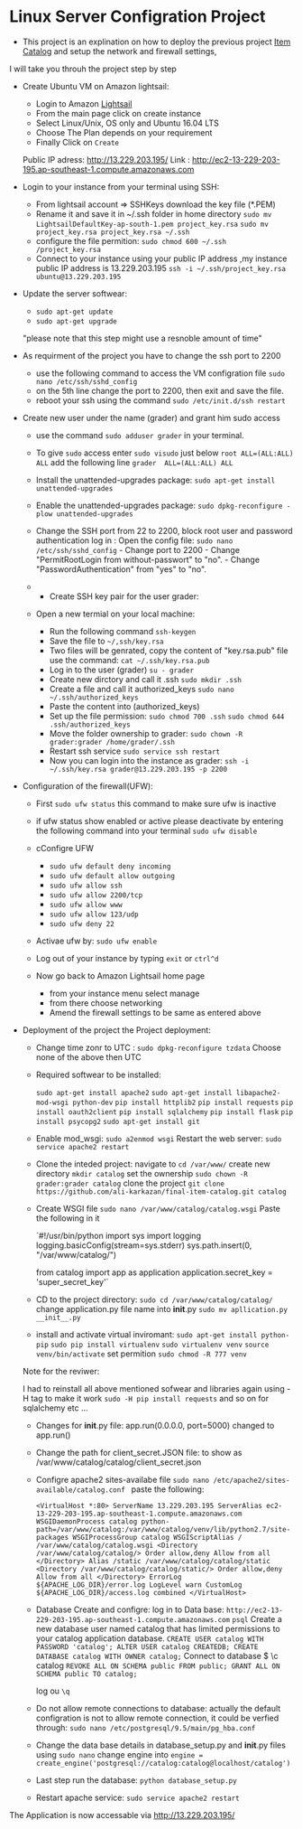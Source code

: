 # Linux Server Configration Project

- This project is an explination on how to deploy the previous project [Item Catalog](https://github.com/ali-karkazan/final-item-catalog) and setup the network and firewall settings,

I will take you throuh the project step by step 

- Create Ubuntu VM on Amazon lightsail:

	* Login to Amazon [Lightsail](https://signin.aws.amazon.com/signin?redirect_uri=https%3A%2F%2Fconsole.aws.amazon.com%2Fconsole%2Fhome%3Fnc2%3Dh_ct%26src%3Dheader-signin%26state%3DhashArgs%2523%26isauthcode%3Dtrue&client_id=arn%3Aaws%3Aiam%3A%3A015428540659%3Auser%2Fhomepage&forceMobileApp=0)
	* From the main page click on create instance 
	* Select Linux/Unix, OS only and Ubuntu 16.04 LTS
	* Choose The Plan depends on your requirement 
	* Finally Click on `Create`

	Public IP adress: http://13.229.203.195/
	Link : http://ec2-13-229-203-195.ap-southeast-1.compute.amazonaws.com

- Login to your instance from your terminal using SSH:

    * From lightsail account => SSHKeys download the key file (*.PEM)
    * Rename it and save it in ~/.ssh folder in home directory 
			`sudo mv LightsailDefaultKey-ap-south-1.pem project_key.rsa` 
			`sudo mv project_key.rsa project_key.rsa ~/.ssh`
	* configure the file permition:
		`sudo chmod 600 ~/.ssh /project_key.rsa`
	* Connect to your instance using your public IP address ,my instance public IP address is 13.229.203.195
		`ssh -i ~/.ssh/project_key.rsa ubuntu@13.229.203.195`
- Update the server softwear:
	* `sudo apt-get update`
	* `sudo apt-get upgrade`

	"please note that this step might use a resnoble amount of time"

- As requirment of the project you have to change the ssh port to 2200 
	* use the following command to access the VM configration file
		`sudo nano /etc/ssh/sshd_config`
	* on the 5th line change the port to 2200, then exit and save the file.
	* reboot your ssh using the command `sudo /etc/init.d/ssh restart`


- Create new user under the name (grader) and grant him sudo access

	* use the command `sudo adduser grader` in your terminal.
	* To give `sudo` access enter 
			`sudo visudo` 
		just below `root ALL=(ALL:ALL) ALL` 
		add the following line `grader  ALL=(ALL:ALL) ALL`
	* Install the unattended-upgrades package:
		`sudo apt-get install unattended-upgrades`
	* Enable the unattended-upgrades package:
		`sudo dpkg-reconfigure -plow unattended-upgrades`
	* Change the SSH port from 22 to 2200, block root user and password authentication log in :
		Open the config file:
			`sudo nano /etc/ssh/sshd_config`
			- Change port to 2200
			- Change "PermitRootLogin from without-passwort" to "no".
			- Change "PasswordAuthentication" from "yes" to "no".
	
	* - Create SSH key pair for the user grader:

	* Open a new termial on your local machine:
		- Run the following command `ssh-keygen`
		- Save the file to `~/,ssh/key.rsa` 
		- Two files will be genrated, copy the content of "key.rsa.pub" file
			use the command: `cat ~/.ssh/key.rsa.pub` 
		- Log in to the user (grader) `su - grader`
		- Create new dirctory and call it .ssh
			`sudo mkdir .ssh`
		- Create a file and call it authorized_keys
			`sudo nano ~/.ssh/authorized_keys`
		- Paste the content  into (authorized_keys)
		- Set up the file permission:
				`sudo chmod 700 .ssh`
				`sudo chmod 644 .ssh/authorized_keys`
		- Move the folder ownership to grader:
			`sudo chown -R grader:grader /home/grader/.ssh`
		- Restart ssh service 
			`sudo service ssh restart`
		- Now you can login into the instance as grader:
			`ssh -i ~/.ssh/key.rsa grader@13.229.203.195 -p 2200` 


- Configuration of the firewall(UFW): 

	*  First `sudo ufw status` 	this command to make sure ufw is inactive 
	* if ufw status show enabled or active please deactivate by entering the following command
			into your terminal 
				`sudo ufw disable`
	* cConfigre UFW
		- `sudo ufw default deny incoming`
		- `sudo ufw default allow outgoing`
		- `sudo ufw allow ssh`
		- `sudo ufw allow 2200/tcp`
		- `sudo ufw allow www`
		- `sudo ufw allow 123/udp`
		- `sudo ufw deny 22` 

	* Activae ufw by:
		`sudo ufw enable`
	* Log out of your instance by typing `exit` or `ctrl^d`

	* Now go back to Amazon Lightsail home page 
		- from your instance menu select manage
		- from there choose networking 
		- Amend the firewall settings to be same as entered above

- Deployment of the project the Project deployment:

	* Change time zonr to UTC :
			`sudo dpkg-reconfigure tzdata`
			Choose none of the above then UTC 

	* Required softwear to be installed: 

		`sudo apt-get install apache2`
		`sudo apt-get install libapache2-mod-wsgi python-dev`
		`pip install httplib2`
		`pip install requests`
		`pip install oauth2client`
		`pip install sqlalchemy`
		`pip install flask`
		`pip install psycopg2`
		`sudo apt-get install git`

	* Enable mod_wsgi:
		`sudo a2enmod wsgi`
		Restart the web server: 
		`sudo service apache2 restart`	

	* Clone the inteded project:
		navigate to `cd /var/www/`
		create new directory
		`mkdir catalog`
		set the ownership
		`sudo chown -R grader:grader catalog`
		clone the project 
		`git clone https://github.com/ali-karkazan/final-item-catalog.git catalog`
	* Create WSGI file 
		`sudo nano /var/www/catalog/catalog.wsgi`
		Paste the following in it 

		`#!/usr/bin/python
		import sys
		import logging
		logging.basicConfig(stream=sys.stderr)
		sys.path.insert(0, "/var/www/catalog/")

		from catalog import app as application
		application.secret_key = 'super_secret_key'`

	* CD to the project directory:
		`sudo cd /var/www/catalog/catalog/`
		change application.py file name into __init__.py
			`sudo mv apllication.py __init__.py`

	* install and activate virtual inviromant:
		`sudo apt-get install python-pip`
		`sudo pip install virtualenv`
		`sudo virtualenv venv`
		`source venv/bin/activate`
		set permition
		`sudo chmod -R 777 venv`

	Note for the reviwer:

	I had to reinstall all above mentioned sofwear and libraries again using -H tag to make it work
		`sudo -H pip install requests`
		and so on for sqlalchemy etc ...

	* Changes for __init__.py file:
		app.run(0.0.0.0, port=5000) changed to app.run()

	* Change the path for client_secret.JSON file:
		to show as /var/www/catalog/catalog/client_secret.json

	* Configre apache2 sites-availabe file 
		`sudo nano /etc/apache2/sites-available/catalog.conf `
		paste the following:

		`<VirtualHost *:80>
	    ServerName 13.229.203.195
	    ServerAlias ec2-13-229-203-195.ap-southeast-1.compute.amazonaws.com
	    WSGIDaemonProcess catalog python-path=/var/www/catalog:/var/www/catalog/venv/lib/python2.7/site-packages
	    WSGIProcessGroup catalog
	    WSGIScriptAlias / /var/www/catalog/catalog.wsgi
	    <Directory /var/www/catalog/catalog/>
	        Order allow,deny
	        Allow from all
	    </Directory>
	    Alias /static /var/www/catalog/catalog/static
	    <Directory /var/www/catalog/catalog/static/>
	        Order allow,deny
	        Allow from all
	    </Directory>
	    ErrorLog ${APACHE_LOG_DIR}/error.log
	    LogLevel warn
	    CustomLog ${APACHE_LOG_DIR}/access.log combined
		</VirtualHost>`

	* Database Create and configre:
		log in to Data base:
		`http://ec2-13-229-203-195.ap-southeast-1.compute.amazonaws.com`
		`psql`
		Create a new database user named catalog that has limited permissions to your catalog 
		application database.
		`CREATE USER catalog WITH PASSWORD 'catalog';
		ALTER USER catalog CREATEDB;
		CREATE DATABASE catalog WITH OWNER catalog;`
		Connect to database $ \c catalog
		`REVOKE ALL ON SCHEMA public FROM public;
		GRANT ALL ON SCHEMA public TO catalog;`

		log ou `\q`

	* Do not allow remote connections to database:
		actually the default configration is not to allow remote connection,
		it could be verfied through:
		`sudo nano /etc/postgresql/9.5/main/pg_hba.conf`

	* Change the data base details in database_setup.py and __init__.py files 
		using `sudo nano`
		change engine into 
		`engine = create_engine('postgresql://catalog:catalog@localhost/catalog')`

	* Last step run the database:
		`python database_setup.py`

	* Restart apache service:
		`sudo service apache2 restart`

The Application is now accessable via http://13.229.203.195/